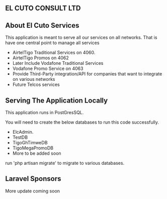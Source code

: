 
## EL CUTO CONSULT LTD

## About El Cuto Services

This application is meant to serve all our services on all networks. That is have one central point to manage all services

- AirtelTigo Traditional Services on 4060.
- AirtelTigo Promos on 4062
- Later Include Vodafone Traditional Services
- Vodafone Promo Service on 4063
- Provide Third-Party integration/API for companies that want to integrate on various networks
- Future Telcos services



## Serving The Application Locally

This application runs in PostGresSQL.

You will need to create the below databases to run this code successfully.

- ElcAdmin.
- TestDB
- TigoGhTimweDB
- TigoMegaPromoDB
- More to be added soon

run 'php artisan migrate' to migrate to various databases.

## Laravel Sponsors

More update coming soon
